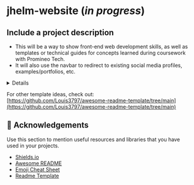 ﻿# jhelm-website (_in progress_)

## Include a project description
- This will be a way to show front-end web development skills, as well as templates or technical guides for concepts learned during coursework with Promineo Tech.
- It will also use the navbar to redirect to existing social media profiles, examples/portfolios, etc.

<details>
 
## Share a live URL
- Whenever possible, remember to include a link to the live demo site in the README file.
- Proving a live demo allows users to test your site/app’s functionality.
- Be sure to include any relevant login credentials or demo accounts.
### For example:
Styling created using ChatGPT Assistant [Chat transcript](https://chat.openai.com/share/97a74e17-d44b-4b61-8d39-6d1005d0e82c)

## List the technologies used
- Include a list of the programming languages, frameworks, libraries, and any other tools used in the development process.
- This section can help readers understand the technical details of your project.

## Highlight your favorite features
- Choose at least two (but not more than five) features of the app that you are most proud of and explain why.
- Include the challenges faced in implementing these features and the solutions you came up with to overcome them. 
- You can demonstrate strong problem-solving skills by providing detailed insight into your development process.

## Add some code snippets or screenshots
- Use a section for code snippets to highlight your best code.
- Include code that demonstrates coding best practices and your technical expertise.
- Use Markdown code snippets instead of screenshots to make it easy for other developers to understand and replicate the code.
![A silver laptop with Visual Studio Code open on screen](https://images.unsplash.com/photo-1517694712202-14dd9538aa97?ixlib=rb-4.0.3&ixid=M3wxMjA3fDB8MHxzZWFyY2h8NXx8d2ViJTIwZGV2ZWxvcG1lbnR8ZW58MHx8MHx8fDA%3D&auto=format&fit=crop&w=500&q=60)

## Include installation & usage instructions
- Provide clear instructions on how to install the project on the user's system, including any dependencies or prerequisites that need to be installed.
- Offer clear instructions on how to use the project (e.g. any relevant command-line options and any configuration files or settings).

## Offer a contributing section
- Use this section to share guidelines for other developers who want to contribute to the project.
- Share how to submit bug reports, feature requests, and pull requests.

## Add a license section 
- Include any relevant terms and conditions, as well as any disclaimers or warranties.

## Include your contact info
- Even though this should be on your main GitHub profile page, you can add your email address, blog URL, or links to your social media profiles here as well.

</details>

For other template ideas, check out: [https://github.com/Louis3797/awesome-readme-template/tree/main](https://github.com/Louis3797/awesome-readme-template/tree/main)

## :gem: Acknowledgements
Use this section to mention useful resources and libraries that you have used in your projects.
 - [Shields.io](https://shields.io/)
 - [Awesome README](https://github.com/matiassingers/awesome-readme)
 - [Emoji Cheat Sheet](https://github.com/ikatyang/emoji-cheat-sheet/blob/master/README.md#travel--places)
 - [Readme Template](https://github.com/othneildrew/Best-README-Template)
